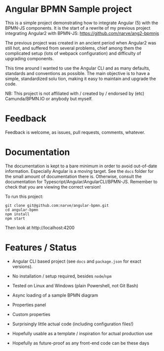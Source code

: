 # Angular BPMN Sample project

This is a simple project demonstrating how to integrate Angular (5) with the BPMN-JS components. It is the 
start of a rewrite of my previous project integrating Angular2 with BPMN-JS: https://github.com/narve/ang2-bpmnjs 

The previous project was created in an ancient period when Angular2 was still hot, 
and suffered from several problems, 
chief among them the complicated setup (lots of webpack configuration) and difficulty of upgrading components.  

This time around I wanted to use the Angular CLI and as many defaults, standards and conventions as possible. 
The main objective is to have a simple, standardized solu tion, making it easy to maintain and 
upgrade the code. 

NB: This project is not affiliated with / created by / endorsed by (etc) Camunda/BPMN.IO or anybody but myself. 


# Feedback

Feedback is welcome, as issues, pull requests, comments, whatever. 


# Documentation

The documentation is kept to a bare minimum in order to avoid out-of-date information. 
Especially Angular is a moving target. See the `docs` folder for the small amount of documentation there is. 
Otherwise, consult the documentation for Typescript/Angular/AngularCLI/BPMN-JS. Remember to check that 
you are viewing the correct version!
 
To run this project: 
 
    git clone git@github.com:narve/angular-bpmn.git
    cd angular-bpmn
    npm install
    npm start 
    
Then look at http://localhost:4200
    

# Features / Status

- Angular CLI based project (see `docs` and `package.json` for exact versions).
- No installation / setup required, besides `node`/`npm`
- Tested on Linux and Windows (plain Powershell, not Git Bash)

- Async loading of a sample BPMN diagram
- Properties panel
- Custom properties

- Surprisingly little actual code (including configuration files!)
- Hopefully usable as a template / inspiration for actual production use
- Hopefully as future-proof as any front-end code can be these days
 
